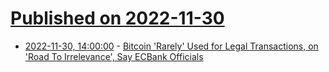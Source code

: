 # [Published on 2022-11-30](index.md)

* [2022-11-30, 14:00:00](https://slashdot.org/story/22/11/30/1356224/bitcoin-rarely-used-for-legal-transactions-on-road-to-irrelevance-say-ecbank-officials?utm_source=rss1.0mainlinkanon&utm_medium=feed) - [Bitcoin 'Rarely' Used for Legal Transactions, on 'Road To Irrelevance', Say ECBank Officials](https://slashdot.org/story/22/11/30/1356224/bitcoin-rarely-used-for-legal-transactions-on-road-to-irrelevance-say-ecbank-officials?utm_source=rss1.0mainlinkanon&utm_medium=feed)
